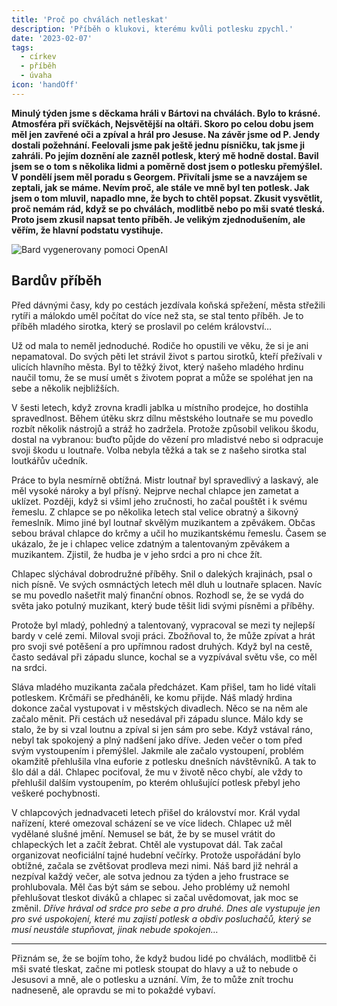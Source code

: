 ```yaml
---
title: 'Proč po chválách netleskat'
description: 'Příběh o klukovi, kterému kvůli potlesku zpychl.'
date: '2023-02-07'
tags:
  - církev
  - příběh
  - úvaha
icon: 'handOff'
---
```


**Minulý týden jsme s děckama hráli v Bártovi na chválách. Bylo to krásné. Atmosféra při svíčkách, Nejsvětější na oltáři. Skoro po celou dobu jsem měl jen zavřené oči a zpíval a hrál pro Jesuse. Na závěr jsme od P. Jendy dostali požehnání. Feelovali jsme pak ještě jednu písničku, tak jsme ji zahráli. Po jejím doznění ale zazněl potlesk, který mě hodně dostal. Bavil jsem se o tom s několika lidmi a poměrně dost jsem o potlesku přemýšlel. V pondělí jsem měl poradu s Georgem. Přivítali jsme se a navzájem se zeptali, jak se máme. Nevím proč, ale stále ve mně byl ten potlesk. Jak jsem o tom mluvil, napadlo mne, že bych to chtěl popsat. Zkusit vysvětlit, proč nemám rád, když se po chválách, modlitbě nebo po mši svaté tleská. Proto jsem zkusil napsat tento příběh. Je velikým zjednodušením, ale věřím, že hlavní podstatu vystihuje.**

![Bard vygenerovany pomoci OpenAI](/posts/images/proc-po-chvalach-netleskat-bard-01.png)

## Bardův příběh

Před dávnými časy, kdy po cestách jezdívala koňská spřežení, města střežili rytíři a málokdo uměl počítat do více než sta, se stal tento příběh. Je to příběh mladého sirotka, který se proslavil po celém království…

Už od mala to neměl jednoduché. Rodiče ho opustili ve věku, že si je ani nepamatoval. Do svých pěti let strávil život s partou sirotků, kteří přežívali v ulicích hlavního města. Byl to těžký život, který našeho mladého hrdinu naučil tomu, že se musí umět s životem poprat a může se spoléhat jen na sebe a několik nejbližších.

V šesti letech, když zrovna kradli jablka u místního prodejce, ho dostihla spravedlnost. Během útěku skrz dílnu městského loutnaře se mu povedlo rozbít několik nástrojů a stráž ho zadržela. Protože způsobil velikou škodu, dostal na vybranou: buďto půjde do vězení pro mladistvé nebo si odpracuje svoji škodu u loutnaře. Volba nebyla těžká a tak se z našeho sirotka stal loutkářův učedník.

Práce to byla nesmírně obtížná. Mistr loutnař byl spravedlivý a laskavý, ale měl vysoké nároky a byl přísný. Nejprve nechal chlapce jen zametat a uklízet. Později, když si všiml jeho zručnosti, ho začal pouštět i k svému řemeslu. Z chlapce se po několika letech stal velice obratný a šikovný řemeslník. Mimo jiné byl loutnař skvělým muzikantem a zpěvákem. Občas sebou brával chlapce do krčmy a učil ho muzikantskému řemeslu. Časem se ukázalo, že je i chlapec velice zdatným a talentovaným zpěvákem a muzikantem. Zjistil, že hudba je v jeho srdci a pro ni chce žít.

Chlapec slýchával dobrodružné příběhy. Snil o dalekých krajinách, psal o nich písně. Ve svých osmnáctých letech měl dluh u loutnaře splacen. Navíc se mu povedlo našetřit malý finanční obnos. Rozhodl se, že se vydá do světa jako potulný muzikant, který bude těšit lidi svými písněmi a příběhy.

Protože byl mladý, pohledný a talentovaný, vypracoval se mezi ty nejlepší bardy v celé zemi. Miloval svoji práci. Zbožňoval to, že může zpívat a hrát pro svoji své potěšení a pro upřímnou radost druhých. Když byl na cestě, často sedával při západu slunce, kochal se a vyzpívával světu vše, co měl na srdci.

Sláva mladého muzikanta začala předcházet. Kam přišel, tam ho lidé vítali potleskem. Krčmáři se předháněli, ke komu přijde. Náš mladý hrdina dokonce začal vystupovat i v městských divadlech. Něco se na něm ale začalo měnit. Při cestách už nesedával při západu slunce. Málo kdy se stalo, že by si vzal loutnu a zpíval si jen sám pro sebe. Když vstával ráno, nebyl tak spokojený a plný nadšení jako dříve. Jeden večer o tom před svým vystoupením i přemýšlel. Jakmile ale začalo vystoupení, problém okamžitě přehlušila vlna euforie z potlesku dnešních návštěvníků. A tak to šlo dál a dál. Chlapec pociťoval, že mu v životě něco chybí, ale vždy to přehlušil dalším vystoupením, po kterém ohlušující potlesk přebyl jeho veškeré pochybnosti.

V chlapcových jednadvaceti letech přišel do království mor. Král vydal nařízení, které omezoval scházení se ve více lidech. Chlapec už měl vydělané slušné jmění. Nemusel se bát, že by se musel vrátit do chlapeckých let a začít žebrat. Chtěl ale vystupovat dál. Tak začal organizovat neoficiální tajné hudební večírky. Protože uspořádání bylo obtížné, začala se zvětšovat prodleva mezi nimi. Náš bard již nehrál a nezpíval každý večer, ale sotva jednou za týden a jeho frustrace se prohlubovala. Měl čas být sám se sebou. Jeho problémy už nemohl přehlušovat tleskot diváků a chlapec si začal uvědomovat, jak moc se změnil. *Dříve hrával od srdce pro sebe a pro druhé. Dnes ale vystupuje jen pro své uspokojení, které mu zajistí potlesk a obdiv posluchačů, který se musí neustále stupňovat, jinak nebude spokojen…*

---

Přiznám se, že se bojím toho, že když budou lidé po chválách, modlitbě či mši svaté tleskat, začne mi potlesk stoupat do hlavy a už to nebude o Jesusovi a mně, ale o potlesku a uznání. Vím, že to může znít trochu nadneseně, ale opravdu se mi to pokaždé vybaví.
